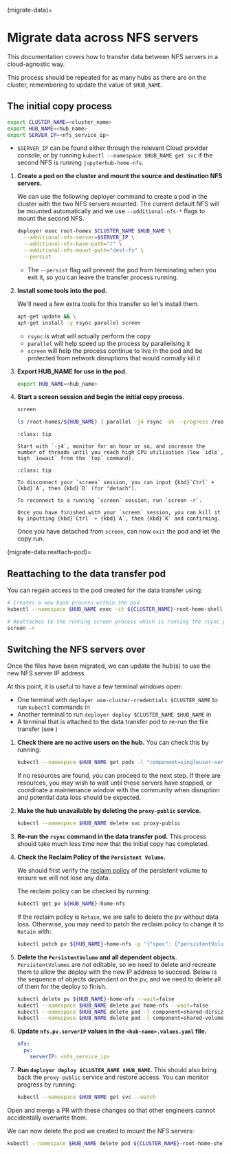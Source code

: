 (migrate-data)=
# Migrate data across NFS servers

This documentation covers how to transfer data between NFS servers in a cloud-agnostic way.

This process should be repeated for as many hubs as there are on the cluster, remembering to update the value of `$HUB_NAME`.

## The initial copy process

```bash
export CLUSTER_NAME=<cluster_name>
export HUB_NAME=<hub_name>
export SERVER_IP=<nfs_service_ip>
```

- `$SERVER_IP` can be found either through the relevant Cloud provider console, or by running `kubectl --namespace $HUB_NAME get svc` if the second NFS is running `jupyterhub-home-nfs`.

1. **Create a pod on the cluster and mount the source and destination NFS servers.**

   We can use the following deployer command to create a pod in the cluster with the two NFS servers mounted.
   The current default NFS will be mounted automatically and we use `--additional-nfs-*` flags to mount the second NFS.

   ```bash
   deployer exec root-homes $CLUSTER_NAME $HUB_NAME \
     --additional-nfs-server=$SERVER_IP \
     --additional-nfs-base-path="/" \
     --additional-nfs-mount-path="dest-fs" \
     --persist
   ```

   - The `--persist` flag will prevent the pod from terminating when you exit it, so you can leave the transfer process running.

1. **Install some tools into the pod.**

   We'll need a few extra tools for this transfer so let's install them.

   ```bash
   apt-get update && \
   apt-get install -y rsync parallel screen
   ```

   - `rsync` is what will actually perform the copy
   - `parallel` will help speed up the process by parallelising it
   - `screen` will help the process continue to live in the pod and be protected from network disruptions that would normally kill it

1. **Export HUB_NAME for use in the pod.**

   ```bash
   export HUB_NAME=<hub_name>
   ```

1. **Start a screen session and begin the initial copy process.**

   ```bash
   screen
   ```

   ```bash
   ls /root-homes/${HUB_NAME} | parallel -j4 rsync -ah --progress /root-homes/${HUB_NAME}/{} /dest-fs/${HUB_NAME}/
   ```

   ```{admonition} Monitoring tips
   :class: tip

   Start with `-j4`, monitor for an hour or so, and increase the number of threads until you reach high CPU utilisation (low `idle`, high `iowait` from the `top` command).
   ```

   ```{admonition} screen tips
   :class: tip

   To disconnect your `screen` session, you can input {kbd}`Ctrl` + {kbd}`A`, then {kbd}`D` (for "detach").

   To reconnect to a running `screen` session, run `screen -r`.

   Once you have finished with your `screen` session, you can kill it by inputting {kbd}`Ctrl` + {kbd}`A`, then {kbd}`K` and confirming.
   ```

   Once you have detached from `screen`, can now `exit` the pod and let the copy run.

(migrate-data:reattach-pod)=
## Reattaching to the data transfer pod

You can regain access to the pod created for the data transfer using:

```bash
# Creates a new bash process within the pod
kubectl --namespace $HUB_NAME exec -it ${CLUSTER_NAME}-root-home-shell -- /bin/bash

# Reattaches to the running screen process which is running the rsync process
screen -r
```

## Switching the NFS servers over

Once the files have been migrated, we can update the hub(s) to use the new NFS server IP address.

At this point, it is useful to have a few terminal windows open:

- One terminal with `deployer use-cluster-credentials $CLUSTER_NAME` to run `kubectl` commands in
- Another terminal to run `deployer deploy $CLUSTER_NAME $HUB_NAME` in
- A terminal that is attached to the data transfer pod to re-run the file transfer (see [](migrate-data:reattach-pod))

1. **Check there are no active users on the hub.**
   You can check this by running:

   ```bash
   kubectl --namespace $HUB_NAME get pods -l "component=singleuser-server"
   ```

   If no resources are found, you can proceed to the next step.
   If there are resources, you may wish to wait until these servers have stopped, or coordinate a maintenance window with the community when disruption and potential data loss should be expected.

1. **Make the hub unavailable by deleting the `proxy-public` service.**

   ```bash
   kubectl --namespace $HUB_NAME delete svc proxy-public
   ```

1. **Re-run the `rsync` command in the data transfer pod.**
   This process should take much less time now that the initial copy has completed.

1. **Check the Reclaim Policy of the `Persistent Volume`.**

   We should first verify the [reclaim policy](https://kubernetes.io/docs/concepts/storage/persistent-volumes/#reclaiming) of the persistent volume to ensure we will not lose any data.

   The reclaim policy can be checked by running:

   ```bash
   kubectl get pv ${HUB_NAME}-home-nfs
   ```

   If the reclaim policy is `Retain`, we are safe to delete the pv without data loss.
   Otherwise, you may need to patch the reclaim policy to change it to `Retain` with:

   ```bash
   kubectl patch pv ${HUB_NAME}-home-nfs -p '{"spec": {"persistentVolumeReclaimPolicy": "Retain"}}'
   ```

1. **Delete the `PersistentVolume` and all dependent objects.**
   `PersistentVolumes` are _not_ editable, so we need to delete and recreate them to allow the deploy with the new IP address to succeed.
   Below is the sequence of objects _dependent_ on the pv, and we need to delete all of them for the deploy to finish.

   ```bash
   kubectl delete pv ${HUB_NAME}-home-nfs --wait=false
   kubectl --namespace $HUB_NAME delete pvc home-nfs --wait=false
   kubectl --namespace $HUB_NAME delete pod -l component=shared-dirsize-metrics
   kubectl --namespace $HUB_NAME delete pod -l component=shared-volume-metrics
   ```

1. **Update `nfs.pv.serverIP` values in the `<hub-name>.values.yaml` file.**

   ```yaml
   nfs:
     pv:
       serverIP: <nfs_service_ip>
   ```

1. **Run `deployer deploy $CLUSTER_NAME $HUB_NAME`.**
   This should also bring back the `proxy-public` service and restore access.
   You can monitor progress by running:

   ```bash
   kubectl --namespace $HUB_NAME get svc --watch
   ```

Open and merge a PR with these changes so that other engineers cannot accidentally overwrite them.

We can now delete the pod we created to mount the NFS servers:

```bash
kubectl --namespace $HUB_NAME delete pod ${CLUSTER_NAME}-root-home-shell
```
